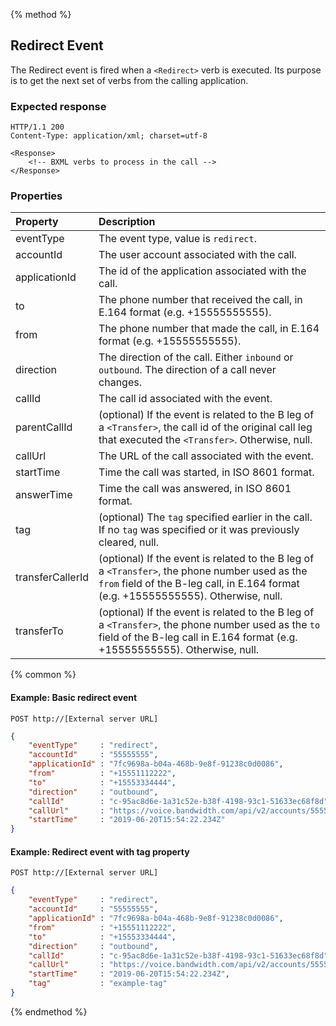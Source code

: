{% method %}
## Redirect Event

The Redirect event is fired when a `<Redirect>` verb is executed.  Its purpose is to get the next
set of verbs from the calling application.

### Expected response
```http
HTTP/1.1 200
Content-Type: application/xml; charset=utf-8

<Response>
    <!-- BXML verbs to process in the call -->
</Response>
```

### Properties
| Property         | Description                                                                                                                                                                           |
|:-----------------|:--------------------------------------------------------------------------------------------------------------------------------------------------------------------------------------|
| eventType        | The event type, value is `redirect`.                                                                                                                                                  |
| accountId        | The user account associated with the call.                                                                                                                                            |
| applicationId    | The id of the application associated with the call.                                                                                                                                   |
| to               | The phone number that received the call, in E.164 format (e.g. +15555555555).                                                                                                         |
| from             | The phone number that made the call, in E.164 format (e.g. +15555555555).                                                                                                             |
| direction        | The direction of the call. Either `inbound` or `outbound`. The direction of a call never changes.                                                                                     | 
| callId           | The call id associated with the event.                                                                                                                                                |
| parentCallId     | (optional) If the event is related to the B leg of a `<Transfer>`, the call id of the original call leg that executed the `<Transfer>`. Otherwise, null.                              |
| callUrl          | The URL of the call associated with the event.                                                                                                                                        |
| startTime        | Time the call was started, in ISO 8601 format.                                                                                                                                        |
| answerTime       | Time the call was answered, in ISO 8601 format.                                                                  																	   |
| tag              | (optional) The `tag` specified earlier in the call. If no `tag` was specified or it was previously cleared, null.                                                                     |
| transferCallerId | (optional) If the event is related to the B leg of a `<Transfer>`, the phone number used as the `from` field of the B-leg call, in E.164 format (e.g. +15555555555). Otherwise, null. |
| transferTo       | (optional) If the event is related to the B leg of a `<Transfer>`, the phone number used as the `to` field of the B-leg call in E.164 format (e.g. +15555555555). Otherwise, null.    |

{% common %}

#### Example: Basic redirect event

```
POST http://[External server URL]
```

```json
{
	"eventType"     : "redirect",
	"accountId"     : "55555555",
	"applicationId" : "7fc9698a-b04a-468b-9e8f-91238c0d0086",
	"from"          : "+15551112222",
	"to"            : "+15553334444",
	"direction"     : "outbound",
	"callId"        : "c-95ac8d6e-1a31c52e-b38f-4198-93c1-51633ec68f8d",
	"callUrl"       : "https://voice.bandwidth.com/api/v2/accounts/55555555/calls/c-95ac8d6e-1a31c52e-b38f-4198-93c1-51633ec68f8d",
	"startTime"     : "2019-06-20T15:54:22.234Z"
}
```

#### Example: Redirect event with tag property

```
POST http://[External server URL]
```
```json
{
	"eventType"     : "redirect",
	"accountId"     : "55555555",
	"applicationId" : "7fc9698a-b04a-468b-9e8f-91238c0d0086",
	"from"          : "+15551112222",
	"to"            : "+15553334444",
	"direction"     : "outbound",
	"callId"        : "c-95ac8d6e-1a31c52e-b38f-4198-93c1-51633ec68f8d",
	"callUrl"       : "https://voice.bandwidth.com/api/v2/accounts/55555555/calls/c-95ac8d6e-1a31c52e-b38f-4198-93c1-51633ec68f8d",
	"startTime"     : "2019-06-20T15:54:22.234Z",
	"tag"           : "example-tag"
}
```

{% endmethod %}

